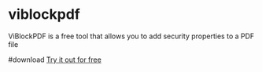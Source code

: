 # viblockpdf
ViBlockPDF is a free tool that allows you to add security properties to a PDF file

#download
[Try it out for free](https://github.com/M4NN3/viblockpdf/releases/latest/download/viblockpdf_setup_1130.exe)
